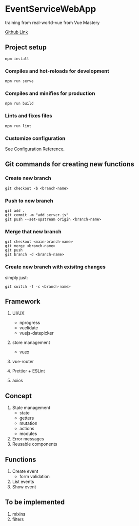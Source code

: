 # EventServiceWebApp

training from real-world-vue from Vue Mastery

[Github Link](https://github.com/Code-Pop/real-world-vue)

## Project setup

```
npm install
```

### Compiles and hot-reloads for development

```
npm run serve
```

### Compiles and minifies for production

```
npm run build
```

### Lints and fixes files

```
npm run lint
```

### Customize configuration

See [Configuration Reference](https://cli.vuejs.org/config/).

## Git commands for creating new functions

### Create new branch

```
git checkout -b <branch-name>
```

### Push to new branch

```
git add .
git commit -m "add server.js"
git push --set-upstream origin <branch-name>
```

### Merge that new branch

```
git checkout <main-branch-name>
git merge <branch-name>
git push
git branch -d <branch-name>
```

### Create new branch with exisitng changes

simply just:

```
git switch -f -c <branch-name>
```

## Framework

1. UI/UX

   - nprogress
   - vuelidate
   - vuejs-datepicker

1. store management

   - vuex

1. vue-router
1. Prettier + ESLint
1. axios

## Concept

1. State management
   - state
   - getters
   - mutation
   - actions
   - modules
1. Error messages
1. Reusable components

## Functions

1. Create event
   - form validation
1. List events
1. Show event

## To be implemented

1. mixins
1. filters
